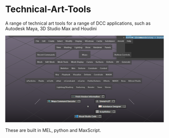 # Technical-Art-Tools
A range of technical art tools for a range of DCC applications, such as Autodesk Maya, 3D Studio Max and Houdini

![Main Marking Menu](https://github.com/MorganRuffell/Technical-Art-Tools/blob/main/Technical%20Art%20Tools%20001.png)


These are built in MEL, python and MaxScript.
